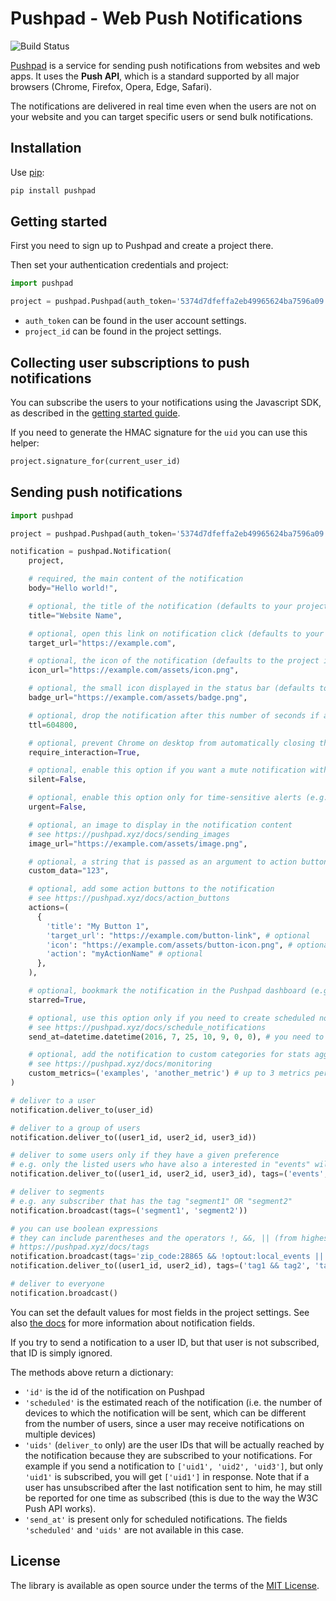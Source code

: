 # Pushpad - Web Push Notifications

![Build Status](https://github.com/pushpad/pushpad-python/workflows/CI/badge.svg)
 
[Pushpad](https://pushpad.xyz) is a service for sending push notifications from websites and web apps. It uses the **Push API**, which is a standard supported by all major browsers (Chrome, Firefox, Opera, Edge, Safari).

The notifications are delivered in real time even when the users are not on your website and you can target specific users or send bulk notifications.

## Installation

Use [pip](http://pip-installer.org/):

```bash
pip install pushpad
```

## Getting started

First you need to sign up to Pushpad and create a project there.

Then set your authentication credentials and project:

```python
import pushpad

project = pushpad.Pushpad(auth_token='5374d7dfeffa2eb49965624ba7596a09', project_id=123)
```

- `auth_token` can be found in the user account settings. 
- `project_id` can be found in the project settings.

## Collecting user subscriptions to push notifications

You can subscribe the users to your notifications using the Javascript SDK, as described in the [getting started guide](https://pushpad.xyz/docs/pushpad_pro_getting_started).

If you need to generate the HMAC signature for the `uid` you can use this helper:

```python
project.signature_for(current_user_id)
```

## Sending push notifications

```python
import pushpad

project = pushpad.Pushpad(auth_token='5374d7dfeffa2eb49965624ba7596a09', project_id=123)

notification = pushpad.Notification(
    project,

    # required, the main content of the notification
    body="Hello world!",

    # optional, the title of the notification (defaults to your project name)
    title="Website Name",

    # optional, open this link on notification click (defaults to your project website)
    target_url="https://example.com",

    # optional, the icon of the notification (defaults to the project icon)
    icon_url="https://example.com/assets/icon.png",

    # optional, the small icon displayed in the status bar (defaults to the project badge)
    badge_url="https://example.com/assets/badge.png",

    # optional, drop the notification after this number of seconds if a device is offline
    ttl=604800,

    # optional, prevent Chrome on desktop from automatically closing the notification after a few seconds
    require_interaction=True,

    # optional, enable this option if you want a mute notification without any sound
    silent=False,

    # optional, enable this option only for time-sensitive alerts (e.g. incoming phone call)
    urgent=False,

    # optional, an image to display in the notification content
    # see https://pushpad.xyz/docs/sending_images
    image_url="https://example.com/assets/image.png",

    # optional, a string that is passed as an argument to action button callbacks
    custom_data="123",

    # optional, add some action buttons to the notification
    # see https://pushpad.xyz/docs/action_buttons
    actions=(
      {
        'title': "My Button 1",
        'target_url': "https://example.com/button-link", # optional
        'icon': "https://example.com/assets/button-icon.png", # optional
        'action': "myActionName" # optional
      },
    ),

    # optional, bookmark the notification in the Pushpad dashboard (e.g. to highlight manual notifications)
    starred=True,

    # optional, use this option only if you need to create scheduled notifications (max 5 days)
    # see https://pushpad.xyz/docs/schedule_notifications
    send_at=datetime.datetime(2016, 7, 25, 10, 9, 0, 0), # you need to import datetime and use UTC

    # optional, add the notification to custom categories for stats aggregation
    # see https://pushpad.xyz/docs/monitoring
    custom_metrics=('examples', 'another_metric') # up to 3 metrics per notification
)

# deliver to a user
notification.deliver_to(user_id)

# deliver to a group of users
notification.deliver_to((user1_id, user2_id, user3_id))

# deliver to some users only if they have a given preference
# e.g. only the listed users who have also a interested in "events" will be reached
notification.deliver_to((user1_id, user2_id, user3_id), tags=('events',))

# deliver to segments
# e.g. any subscriber that has the tag "segment1" OR "segment2"
notification.broadcast(tags=('segment1', 'segment2'))

# you can use boolean expressions
# they can include parentheses and the operators !, &&, || (from highest to lowest precedence)
# https://pushpad.xyz/docs/tags
notification.broadcast(tags='zip_code:28865 && !optout:local_events || friend_of:Organizer123')
notification.deliver_to((user1_id, user2_id), tags=('tag1 && tag2', 'tag3')) # equal to 'tag1 && tag2 || tag3'

# deliver to everyone
notification.broadcast()
```

You can set the default values for most fields in the project settings. See also [the docs](https://pushpad.xyz/docs/rest_api#notifications_api_docs) for more information about notification fields.

If you try to send a notification to a user ID, but that user is not subscribed, that ID is simply ignored.

The methods above return a dictionary: 

- `'id'` is the id of the notification on Pushpad
- `'scheduled'` is the estimated reach of the notification (i.e. the number of devices to which the notification will be sent, which can be different from the number of users, since a user may receive notifications on multiple devices)
- `'uids'` (`deliver_to` only) are the user IDs that will be actually reached by the notification because they are subscribed to your notifications. For example if you send a notification to `['uid1', 'uid2', 'uid3']`, but only `'uid1'` is subscribed, you will get `['uid1']` in response. Note that if a user has unsubscribed after the last notification sent to him, he may still be reported for one time as subscribed (this is due to the way the W3C Push API works).
- `'send_at'` is present only for scheduled notifications. The fields `'scheduled'` and `'uids'` are not available in this case.

## License

The library is available as open source under the terms of the [MIT License](http://opensource.org/licenses/MIT).
